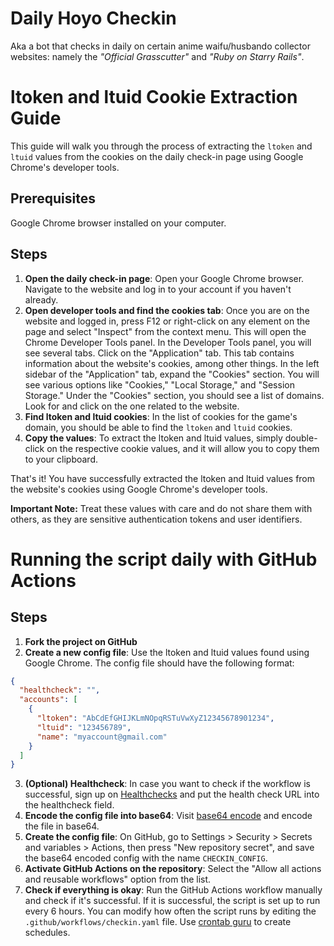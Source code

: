 # Daily Hoyo Checkin

Aka a bot that checks in daily on certain anime waifu/husbando collector websites: namely the _"Official Grasscutter"_ and _"Ruby on Starry Rails"_.

# ltoken and ltuid Cookie Extraction Guide

This guide will walk you through the process of extracting the `ltoken` and `ltuid` values from the cookies on the daily check-in page using Google Chrome's developer tools.

## Prerequisites

Google Chrome browser installed on your computer.

## Steps

1. **Open the daily check-in page**: Open your Google Chrome browser. Navigate to the website and log in to your account if you haven't already.
2. **Open developer tools and find the cookies tab**: Once you are on the website and logged in, press F12 or right-click on any element on the page and select "Inspect" from the context menu. This will open the Chrome Developer Tools panel. In the Developer Tools panel, you will see several tabs. Click on the "Application" tab. This tab contains information about the website's cookies, among other things. In the left sidebar of the "Application" tab, expand the "Cookies" section. You will see various options like "Cookies," "Local Storage," and "Session Storage." Under the "Cookies" section, you should see a list of domains. Look for and click on the one related to the website.
3. **Find ltoken and ltuid cookies**: In the list of cookies for the game's domain, you should be able to find the `ltoken` and `ltuid` cookies.
4. **Copy the values**: To extract the ltoken and ltuid values, simply double-click on the respective cookie values, and it will allow you to copy them to your clipboard.

That's it! You have successfully extracted the ltoken and ltuid values from the website's cookies using Google Chrome's developer tools.

**Important Note:** Treat these values with care and do not share them with others, as they are sensitive authentication tokens and user identifiers.

# Running the script daily with GitHub Actions

## Steps

1. **Fork the project on GitHub**
2. **Create a new config file**: Use the ltoken and ltuid values found using Google Chrome. The config file should have the following format:

```json
{
  "healthcheck": "",
  "accounts": [
    {
      "ltoken": "AbCdEfGHIJKLmNOpqRSTuVwXyZ12345678901234",
      "ltuid": "123456789",
      "name": "myaccount@gmail.com"
    }
  ]
}
```

3. **(Optional) Healthcheck**: In case you want to check if the workflow is successful, sign up on [Healthchecks](https://healthchecks.io/) and put the health check URL into the healthcheck field.
4. **Encode the config file into base64**: Visit [base64 encode](https://www.base64encode.org/) and encode the file in base64.
5. **Create the config file**: On GitHub, go to Settings > Security > Secrets and variables > Actions, then press "New repository secret", and save the base64 encoded config with the name `CHECKIN_CONFIG`.
6. **Activate GitHub Actions on the repository**: Select the "Allow all actions and reusable workflows" option from the list.
7. **Check if everything is okay**: Run the GitHub Actions workflow manually and check if it's successful. If it is successful, the script is set up to run every 6 hours. You can modify how often the script runs by editing the `.github/workflows/checkin.yaml` file. Use [crontab guru](https://crontab.guru) to create schedules.
